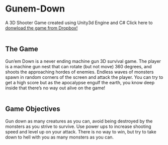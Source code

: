 # Gunem-Down
A 3D Shooter Game created using Unity3d Engine and C#
Click here to <a href="https://www.dropbox.com/sh/nrkd4lo5xq2ne5c/AAC7Ug149DK6lMnsTn9crcnMa?dl=0">donwload the game from Dropbox!</a>
<br><br>
<h2>The Game</h2>
Gun’em Down is a never ending machine gun 3D survival game. The player is
a machine gun nest that can rotate (but not move) 360 degrees, and shoots the approaching
hordes of enemies. Endless waves of monsters spawn in random corners of the screen and
attack the player. You can try to get a high score but as the apocalypse engulf the earth, you
know deep inside that there’s no way out alive on the game!
<br><br>
<h2>Game Objectives</h2>
Gun down as many creatures as you can, avoid being destroyed by the monsters as you strive
to survive. Use power ups to increase shooting speed and level up on your attack. There is no
way to win, but try to take down to hell with you as many monsters as you can.
